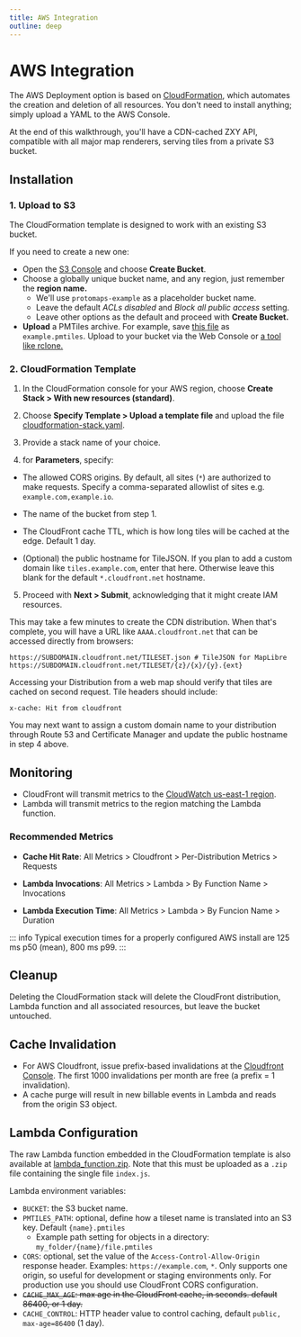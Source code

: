 ```yaml
---
title: AWS Integration
outline: deep
---
```


# AWS Integration

The AWS Deployment option is based on [CloudFormation](https://aws.amazon.com/cloudformation/), which automates the creation and deletion of all resources.  You don't need to install anything; simply upload a YAML to the AWS Console.

At the end of this walkthrough, you'll have a CDN-cached ZXY API, compatible with all major map renderers, serving  tiles from a private S3 bucket.

## Installation

### 1. Upload to S3

The CloudFormation template is designed to work with an existing S3 bucket.

If you need to create a new one:

* Open the [S3 Console](https://s3.console.aws.amazon.com/s3/home) and choose **Create Bucket**.
* Choose a globally unique bucket name, and any region, just remember the **region name.**
    * We'll use `protomaps-example`  as a placeholder bucket name.
    * Leave the default *ACLs disabled* and *Block all public access* setting.
    * Leave other options as the default and proceed with **Create Bucket.**
* **Upload** a PMTiles archive. For example, save [this file](https://pmtiles.io/protomaps(vector)ODbL_firenze.pmtiles) as `example.pmtiles`. Upload to your bucket via the Web Console or [a tool like rclone.](/pmtiles/cloud-storage#uploading)

### 2. CloudFormation Template

1. In the CloudFormation console for your AWS region, choose **Create Stack > With new resources (standard)**.

2. Choose **Specify Template > Upload a template file** and upload the file [cloudformation-stack.yaml](http://pmtiles.io/cloudformation-stack.yaml).

3. Provide a stack name of your choice.

4. for **Parameters**, specify:

  * The allowed CORS origins. By default, all sites (`*`) are authorized to make requests. Specify a comma-separated allowlist of sites e.g. `example.com,example.io`.

  * The name of the bucket from step 1.

  * The CloudFront cache TTL, which is how long tiles will be cached at the edge. Default 1 day.

  * (Optional) the public hostname for TileJSON. If you plan to add a custom domain like `tiles.example.com`, enter that here. Otherwise leave this blank for the default `*.cloudfront.net` hostname.


5. Proceed with **Next > Submit**, acknowledging that it might create IAM resources.

This may take a few minutes to create the CDN distribution. When that's complete, you will have a URL like `AAAA.cloudfront.net` that can be accessed directly from browsers:

```
https://SUBDOMAIN.cloudfront.net/TILESET.json # TileJSON for MapLibre
https://SUBDOMAIN.cloudfront.net/TILESET/{z}/{x}/{y}.{ext}
```

Accessing your Distribution from a web map should verify that tiles are cached on second request. Tile headers should include:

```
x-cache: Hit from cloudfront
```

You may next want to assign a custom domain name to your distribution through Route 53 and Certificate Manager and update the public hostname in step 4 above.

## Monitoring

* CloudFront will transmit metrics to the [CloudWatch us-east-1 region](https://us-east-1.console.aws.amazon.com/cloudwatch/home?region=us-east-1).
* Lambda will transmit metrics to the region matching the Lambda function.

### Recommended Metrics

* **Cache Hit Rate**: All Metrics > Cloudfront > Per-Distribution Metrics > Requests
* **Lambda Invocations**: All Metrics > Lambda > By Function Name > Invocations

* **Lambda Execution Time**: All Metrics > Lambda > By Funcion Name > Duration

::: info
Typical execution times for a properly configured AWS install are 125 ms p50 (mean), 800 ms p99.
:::

## Cleanup

Deleting the CloudFormation stack will delete the CloudFront distribution, Lambda function and all associated resources, but leave the bucket untouched.

## Cache Invalidation

* For AWS Cloudfront, issue prefix-based invalidations at the [Cloudfront Console](https://us-east-1.console.aws.amazon.com/cloudfront/v3/home). The first 1000 invalidations per month are free (a prefix = 1 invalidation).
* A cache purge will result in new billable events in Lambda and reads from the origin S3 object.

## Lambda Configuration

The raw Lambda function embedded in the CloudFormation template is also available at [lambda_function.zip](https://pmtiles.io/lambda_function.zip). Note that this must be uploaded as a `.zip` file containing the single file `index.js`.

Lambda environment variables:

* `BUCKET`: the S3 bucket name.
* `PMTILES_PATH`: optional, define how a tileset name is translated into an S3 key. Default `{name}.pmtiles`
  * Example path setting for objects in a directory: `my_folder/{name}/file.pmtiles`
* `CORS`: optional, set the value of the `Access-Control-Allow-Origin` response header. Examples: `https://example.com`, `*`. Only supports one origin, so useful for development or staging environments only. For production use you should use CloudFront CORS configuration.
* ~~`CACHE_MAX_AGE`: max age in the CloudFront cache, in seconds. default 86400, or 1 day.~~
* `CACHE_CONTROL`: HTTP header value to control caching, default `public, max-age=86400` (1 day).

